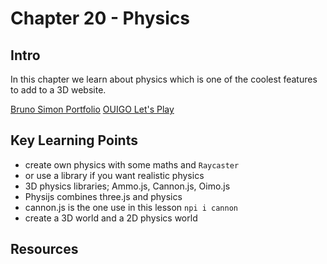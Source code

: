 # Chapter 20 - Physics 

## Intro 
In this chapter we learn about physics which is one of the coolest features to add to a 3D website. 

[Bruno Simon Portfolio](https://bruno-simon.com/)
[OUIGO Let's Play](http://letsplay.ouigo.com/)

## Key Learning Points 
- create own physics with some maths and `Raycaster`
- or use a library if you want realistic physics
- 3D physics libraries; Ammo.js, Cannon.js, Oimo.js
- Physijs combines three.js and physics 
- cannon.js is the one use in this lesson `npi i cannon`
- create a 3D world and a 2D physics world 

## Resources 




